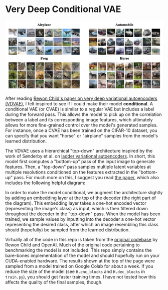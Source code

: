 # Very Deep Conditional VAE

![conditional-vdvae-samples](samples.png)

After reading [Rewon Child's paper on very deep variational autoencoders (VDVAE)](https://arxiv.org/abs/2011.10650), I felt inspired to see if I could make their model **conditional**. A conditional VAE (or CVAE) is similar to a regular VAE but includes a label during the forward pass. This allows the model to pick up on the correlation between a label and its corresponding image features, which ultimately allows for more fine-grained control over the model's generated samples. For instance, once a CVAE has been trained on the CIFAR-10 dataset, you can specify that you want "horse" or "airplane" samples from the model's learned distribution.

The VDVAE uses a hierarchical "top-down" architecture inspired by the work of Sønderby et al. on [ladder variational autoencoders](https://arxiv.org/abs/1602.02282). In short, this model first computes a "bottom-up" pass of the input image to generate features. Then, a "top-down" pass samples multiple latent variables at multiple resolutions conditioned on the features extracted in the "bottom-up" pass. For much more on this, I suggest you read [the paper](https://arxiv.org/abs/2011.10650), which also includes the following helpful diagram:

In order to make the model conditional, we augment the architecture slightly by adding an embedding layer at the top of the decoder (the right part of the diagram). This embedding layer takes a one-hot encoded vector (representing the image's class) as input, which is then filtered down throughout the decoder in the "top-down" pass. When the model has been trained, we sample values by inputting into the decoder a one-hot vector representing the desired class, after which an image resembling this class should (hopefully) be sampled from the learned distribution.

Virtually all of the code in this repo is taken from the [original codebase](https://github.com/openai/vdvae) by Rewon Child and OpenAI. Much of the original code pertaining to benchmarking the model is not included. This repo simply contains the bare-bones implementation of the model and should hopefully run on your CUDA-enabled hardware. The results shown at the top of the page were sampled from a model trained on Google Colab for about a week. If you reduce the size of the model (see `H.enc_blocks` and `H.dec_blocks` in `train.py`), you should get faster training times. I have not tested how this affects the quality of the final samples, though.
